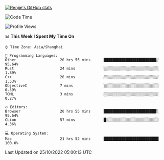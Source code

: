 [![Renjie's GitHub stats](https://github-readme-stats.vercel.app/api?username=liurenjie1024&show_icons=true&theme=chartreuse-dark)](https://github.com/anuraghazra/github-readme-stats)

<!--START_SECTION:waka-->
![Code Time](http://img.shields.io/badge/Code%20Time-261%20hrs%201%20min-blue)

![Profile Views](http://img.shields.io/badge/Profile%20Views-7-blue)

📊 **This Week I Spent My Time On** 

```text
⌚︎ Time Zone: Asia/Shanghai

💬 Programming Languages: 
Other                    20 hrs 55 mins      ████████████████████████░   95.64% 
Rust                     24 mins             ░░░░░░░░░░░░░░░░░░░░░░░░░   1.89% 
C++                      20 mins             ░░░░░░░░░░░░░░░░░░░░░░░░░   1.53% 
ObjectiveC               7 mins              ░░░░░░░░░░░░░░░░░░░░░░░░░   0.59% 
TOML                     3 mins              ░░░░░░░░░░░░░░░░░░░░░░░░░   0.27%

🔥 Editors: 
Browser                  20 hrs 55 mins      ████████████████████████░   95.64% 
CLion                    57 mins             █░░░░░░░░░░░░░░░░░░░░░░░░   4.36%

💻 Operating System: 
Mac                      21 hrs 52 mins      █████████████████████████   100.0%

```


 Last Updated on 25/10/2022 05:00:13 UTC
<!--END_SECTION:waka-->

